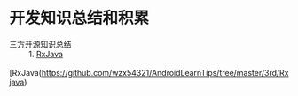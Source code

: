 # 开发知识总结和积累
[三方开源知识总结](https://github.com/wzx54321/AndroidLearnTips/tree/master/3rd)   
  &ensp;&ensp;&ensp;&ensp;&ensp;1. [RxJava](https://github.com/wzx54321/AndroidLearnTips/tree/master/3rd/Rxjava)    
 &ensp;&ensp;&ensp;&ensp;&ensp; &ensp;&ensp;&ensp;&ensp;&ensp;   [RxJava(https://github.com/wzx54321/AndroidLearnTips/tree/master/3rd/Rxjava)      
       
 
